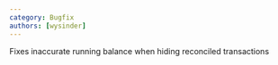 ```yaml
---
category: Bugfix
authors: [wysinder]
---
```


Fixes inaccurate running balance when hiding reconciled transactions
